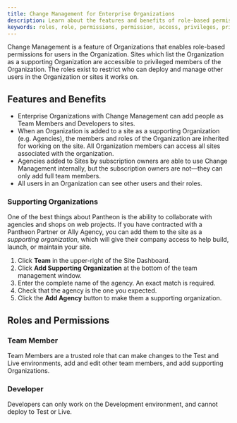 ```yaml
---
title: Change Management for Enterprise Organizations
description: Learn about the features and benefits of role-based permissions for Pantheon Enterprise Organizations.
keywords: roles, role, permissions, permission, access, privileges, privilege, team members, developer, organization, enterprise, manage organization, change management, enterprise, one
---
```

Change Management is a feature of Organizations that enables role-based permissions for users in the Organization. Sites which list the Organization as a supporting Organization are accessible to privileged members of the Organization. The roles exist to restrict who can deploy and manage other users in the Organization or sites it works on.

## Features and Benefits
* Enterprise Organizations with Change Management can add people as Team Members and Developers to sites.
* When an Organization is added to a site as a supporting Organization (e.g. Agencies), the members and roles of the Organization are inherited for working on the site. All Organization members can access all sites associated with the organization.
* Agencies added to Sites by subscription owners are able to use Change Management internally, but the subscription owners are not—they can only add full team members.
* All users in an Organization can see other users and their roles.

### Supporting Organizations
One of the best things about Pantheon is the ability to collaborate with agencies and shops on web projects. If you have contracted with a Pantheon Partner or Ally Agency, you can add them to the site as a _supporting organization_, which will give their company access to help build, launch, or maintain your site.  

1. Click **Team** in the upper-right of the Site Dashboard.
2. Click **Add Supporting Organization** at the bottom of the team management window.
3. Enter the complete name of the agency. An exact match is required.
4. Check that the agency is the one you expected.
5. Click the **Add Agency** button to make them a supporting organization.

## Roles and Permissions

### Team Member
Team Members are a trusted role that can make changes to the Test and Live environments, add and edit other team members, and add supporting Organizations.

### Developer
Developers can only work on the Development environment, and cannot deploy to Test or Live.

